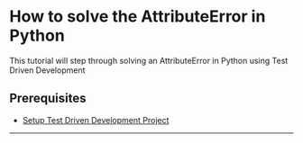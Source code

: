 # How to solve the AttributeError in Python

This tutorial will step through solving an AttributeError in Python using Test Driven Development

## Prerequisites

- [Setup Test Driven Development Project](./TDD_SETUP.md)

---
